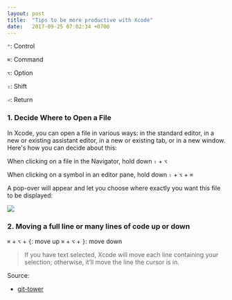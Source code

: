 ```yaml
---
layout: post
title:  "Tips to be more productive with Xcode"
date:   2017-09-25 07:02:34 +0700
---
```


`⌃`: Control

`⌘`: Command

`⌥`: Option

`⇧`: Shift

`⏎`: Return

### 1. Decide Where to Open a File
In Xcode, you can open a file in various ways: in the standard editor, in a new or existing assistant editor, in a new or existing tab, or in a new window. Here's how you can decide about this:

When clicking on a file in the Navigator, hold down `⇧` + `⌥`

When clicking on a symbol in an editor pane, hold down `⇧` + `⌥` + `⌘`

A pop-over will appear and let you choose where exactly you want this file to be displayed:

![]({{site.baseurl}}/images/xcode-open-file.gif)

### 2. Moving a full line or many lines of code up or down

`⌘` + `⌥` + `{`: move up
`⌘` + `⌥` + `}`: move down

> If you have text selected, Xcode will move each line containing your selection; otherwise, it’ll move the line the cursor is in.


Source:
- [git-tower][git-tower]

[git-tower]: https://www.git-tower.com/blog/6-tips-for-xcode/
